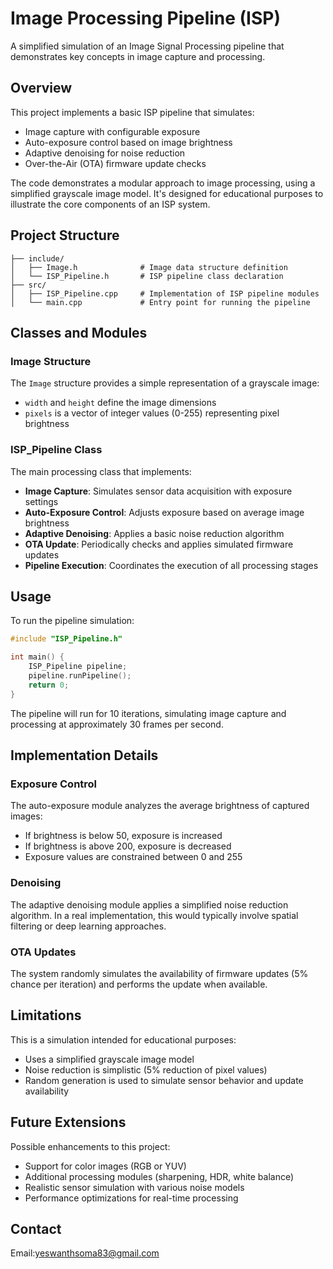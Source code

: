 # Image Processing Pipeline (ISP)

A simplified simulation of an Image Signal Processing pipeline that demonstrates key concepts in image capture and processing.

## Overview

This project implements a basic ISP pipeline that simulates:
- Image capture with configurable exposure
- Auto-exposure control based on image brightness
- Adaptive denoising for noise reduction
- Over-the-Air (OTA) firmware update checks

The code demonstrates a modular approach to image processing, using a simplified grayscale image model. It's designed for educational purposes to illustrate the core components of an ISP system.

## Project Structure

```
├── include/
│   ├── Image.h              # Image data structure definition
│   └── ISP_Pipeline.h       # ISP pipeline class declaration
├── src/
│   ├── ISP_Pipeline.cpp     # Implementation of ISP pipeline modules
│   └── main.cpp             # Entry point for running the pipeline
```

## Classes and Modules

### Image Structure

The `Image` structure provides a simple representation of a grayscale image:
- `width` and `height` define the image dimensions
- `pixels` is a vector of integer values (0-255) representing pixel brightness

### ISP_Pipeline Class

The main processing class that implements:

- **Image Capture**: Simulates sensor data acquisition with exposure settings
- **Auto-Exposure Control**: Adjusts exposure based on average image brightness
- **Adaptive Denoising**: Applies a basic noise reduction algorithm
- **OTA Update**: Periodically checks and applies simulated firmware updates
- **Pipeline Execution**: Coordinates the execution of all processing stages

## Usage

To run the pipeline simulation:

```cpp
#include "ISP_Pipeline.h"

int main() {
    ISP_Pipeline pipeline;
    pipeline.runPipeline();
    return 0;
}
```

The pipeline will run for 10 iterations, simulating image capture and processing at approximately 30 frames per second.

## Implementation Details

### Exposure Control

The auto-exposure module analyzes the average brightness of captured images:
- If brightness is below 50, exposure is increased
- If brightness is above 200, exposure is decreased
- Exposure values are constrained between 0 and 255

### Denoising

The adaptive denoising module applies a simplified noise reduction algorithm. In a real implementation, this would typically involve spatial filtering or deep learning approaches.

### OTA Updates

The system randomly simulates the availability of firmware updates (5% chance per iteration) and performs the update when available.

## Limitations

This is a simulation intended for educational purposes:
- Uses a simplified grayscale image model
- Noise reduction is simplistic (5% reduction of pixel values)
- Random generation is used to simulate sensor behavior and update availability


## Future Extensions

Possible enhancements to this project:
- Support for color images (RGB or YUV)
- Additional processing modules (sharpening, HDR, white balance)
- Realistic sensor simulation with various noise models
- Performance optimizations for real-time processing

## Contact

Email:yeswanthsoma83@gmail.com
